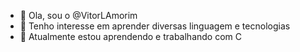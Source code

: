 - 👋 Ola, sou o @VitorLAmorim
- 👀 Tenho interesse em aprender diversas linguagem e tecnologias
- 🌱 Atualmente estou aprendendo e trabalhando com C


<!---
VitorLAmorim/VitorLAmorim is a ✨ special ✨ repository because its `README.md` (this file) appears on your GitHub profile.
You can click the Preview link to take a look at your changes.
--->
